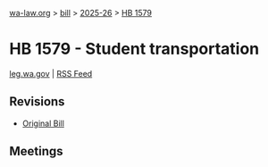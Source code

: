 [wa-law.org](/) > [bill](/bill/) > [2025-26](/bill/2025-26/) > [HB 1579](/bill/2025-26/hb/1579/)

# HB 1579 - Student transportation
[leg.wa.gov](https://app.leg.wa.gov/billsummary?BillNumber=1579&Year=2025&Initiative=false) | [RSS Feed](./rss.xml)

## Revisions
* [Original Bill](1/)

## Meetings